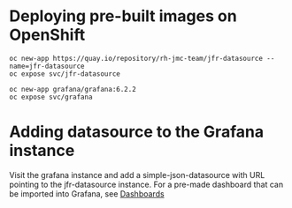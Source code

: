 # Deploying pre-built images on OpenShift

```
oc new-app https://quay.io/repository/rh-jmc-team/jfr-datasource --name=jfr-datasource
oc expose svc/jfr-datasource

oc new-app grafana/grafana:6.2.2
oc expose svc/grafana
```

# Adding datasource to the Grafana instance

Visit the grafana instance and add a simple-json-datasource with URL pointing to the jfr-datasource instance. For a pre-made dashboard that can be imported into Grafana, see [Dashboards](../dashboards)



